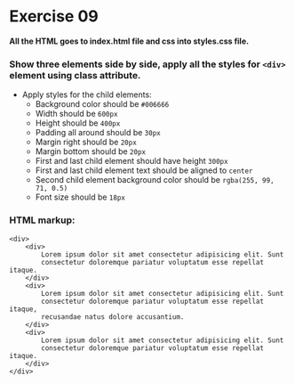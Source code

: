 # Exercise 09

**All the HTML goes to index.html file and css into styles.css file.**    

### Show three elements side by side, apply all the styles for `<div>` element using class attribute.

* Apply styles for the child elements:
  * Background color should be `#006666`
  * Width should be `600px`
  * Height should be `400px`
  * Padding all around should be `30px`
  * Margin right should be `20px`
  * Margin bottom should be `20px`
  * First and last child element should have height `300px`
  * First and last child element text should be aligned to `center`
  * Second child element background color should be `rgba(255, 99, 71, 0.5)` 
  * Font size should be `18px`

### HTML markup:

```
<div>
    <div>
        Lorem ipsum dolor sit amet consectetur adipisicing elit. Sunt
        consectetur doloremque pariatur voluptatum esse repellat itaque.
    </div>
    <div>
        Lorem ipsum dolor sit amet consectetur adipisicing elit. Sunt
        consectetur doloremque pariatur voluptatum esse repellat itaque,
        recusandae natus dolore accusantium.
    </div>
    <div>
        Lorem ipsum dolor sit amet consectetur adipisicing elit. Sunt
        consectetur doloremque pariatur voluptatum esse repellat itaque.
    </div>
</div>
```
